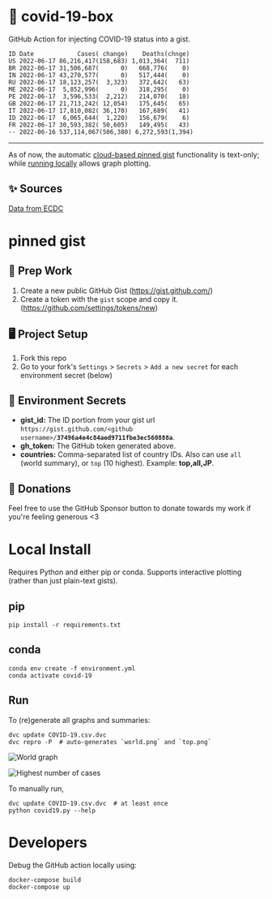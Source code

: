 # 🏥 covid-19-box

GitHub Action for injecting COVID-19 status into a gist.

```
ID Date            Cases( change)    Deaths(chnge)
US 2022-06-17 86,216,417(158,683) 1,013,364(  711)
BR 2022-06-17 31,506,687(      0)   668,776(    0)
IN 2022-06-17 43,270,577(      0)   517,444(    0)
RU 2022-06-17 18,123,257(  3,323)   372,642(   63)
ME 2022-06-17  5,852,996(      0)   318,295(    0)
PE 2022-06-17  3,596,533(  2,212)   214,070(   18)
GB 2022-06-17 21,713,242( 12,054)   175,645(   65)
IT 2022-06-17 17,810,082( 36,170)   167,689(   41)
ID 2022-06-17  6,065,644(  1,220)   156,679(    6)
FR 2022-06-17 30,593,382( 50,605)   149,495(   43)
-- 2022-06-16 537,114,067(506,380) 6,272,593(1,394)
```

---

As of now, the automatic [cloud-based pinned gist](#pinned-gist) functionality is text-only;
while [running locally](#local-install) allows graph plotting.

## ✨ Sources

[Data from ECDC](https://www.ecdc.europa.eu/en/publications-data/download-todays-data-geographic-distribution-covid-19-cases-worldwide)

# pinned gist

## 🎒 Prep Work
1. Create a new public GitHub Gist (https://gist.github.com/)
1. Create a token with the `gist` scope and copy it. (https://github.com/settings/tokens/new)

## 🖥 Project Setup
1. Fork this repo
1. Go to your fork's `Settings` > `Secrets` > `Add a new secret` for each environment secret (below)

## 🤫 Environment Secrets
- **gist_id:** The ID portion from your gist url `https://gist.github.com/<github username>/`**`37496a4e4c84aed9711fbe3ec560888a`**.
- **gh_token:** The GitHub token generated above.
- **countries:** Comma-separated list of country IDs. Also can use `all` (world summary), or `top` (10 highest). Example: **top,all,JP**.

## 💸 Donations

Feel free to use the GitHub Sponsor button to donate towards my work if you're feeling generous <3

# Local Install

Requires Python and either pip or conda. Supports interactive plotting (rather than just plain-text gists).

## pip

```
pip install -r requirements.txt
```

## conda

```
conda env create -f environment.yml
conda activate covid-19
```

## Run

To (re)generate all graphs and summaries:

```
dvc update COVID-19.csv.dvc
dvc repro -P  # auto-generates `world.png` and `top.png`
```

![World graph](world.png)

![Highest number of cases](top.png)

To manually run,

```
dvc update COVID-19.csv.dvc  # at least once
python covid19.py --help
```

# Developers

Debug the GitHub action locally using:

```
docker-compose build
docker-compose up
```
